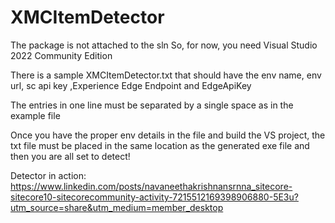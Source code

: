 # XMCItemDetector

The package is not attached to the sln
So, for now, you need Visual Studio 2022 Community Edition

There is a sample XMCItemDetector.txt that should have the env name, env url, sc api key ,Experience Edge Endpoint and EdgeApiKey

The entries in one line must be separated by a single space as in the example file

Once you have the proper env details in the file and build the VS project, the txt file must be placed in the same location as the generated exe file and then you are all set to detect!

Detector in action:
https://www.linkedin.com/posts/navaneethakrishnansrnna_sitecore-sitecore10-sitecorecommunity-activity-7215512169398906880-5E3u?utm_source=share&utm_medium=member_desktop
